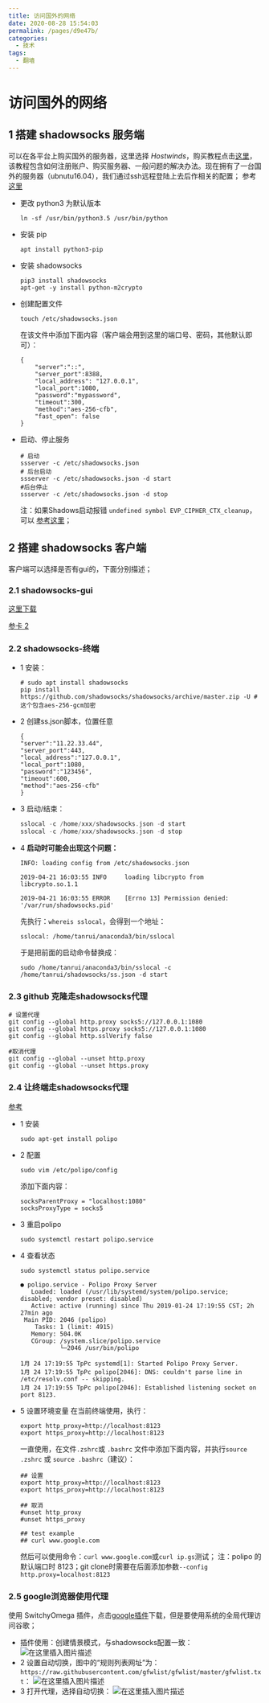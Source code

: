 ```yaml
---
title: 访问国外的网络
date: 2020-08-28 15:54:03
permalink: /pages/d9e47b/
categories: 
  - 技术
tags: 
  - 翻墙
---
```

# 访问国外的网络


## 1 搭建 shadowsocks 服务端
可以在各平台上购买国外的服务器，这里选择 *Hostwinds*，购买教程点击[这里](https://www.bbaaz.com/thread-176-1-1.html)，该教程包含如何注册账户、购买服务器、一般问题的解决办法。现在拥有了一台国外的服务器（ubnutu16.04），我们通过ssh远程登陆上去后作相关的配置；
参考[这里](https://www.polarxiong.com/archives/Ubuntu-16-04%E4%B8%8BShadowsocks%E6%9C%8D%E5%8A%A1%E5%99%A8%E7%AB%AF%E5%AE%89%E8%A3%85%E5%8F%8A%E4%BC%98%E5%8C%96.html)

- 更改 python3 为默认版本
	```shell
	ln -sf /usr/bin/python3.5 /usr/bin/python
	```
- 安装 pip
	```shell
	apt install python3-pip
	```
- 安装 shadowsocks
	```shell
	pip3 install shadowsocks
	apt-get -y install python-m2crypto
	```
- 创建配置文件
	```shell
	touch /etc/shadowsocks.json
	```
	在该文件中添加下面内容（客户端会用到这里的端口号、密码，其他默认即可）：
	```shell
	{
		"server":"::",
		"server_port":8388,
		"local_address": "127.0.0.1",
		"local_port":1080,
		"password":"mypassword",
		"timeout":300,
		"method":"aes-256-cfb",
		"fast_open": false
	}
	```
- 启动、停止服务
	```shell
	# 启动
	ssserver -c /etc/shadowsocks.json
	# 后台启动
	ssserver -c /etc/shadowsocks.json -d start
	#后台停止
	ssserver -c /etc/shadowsocks.json -d stop
	```
	注：如果Shadows启动报错 `undefined symbol EVP_CIPHER_CTX_cleanup`，可以	[参考这里](https://blog.csdn.net/youshaoduo/article/details/80745196)；

## 2 搭建 shadowsocks 客户端
客户端可以选择是否有gui的，下面分别描述；
### 2.1 shadowsocks-gui

  [这里下载](https://github.com/shadowsocks/shadowsocks-qt5#readme)

  [参卡 2](https://www.cnblogs.com/wangyueping/p/10693739.html)

### 2.2 shadowsocks-终端
- 1 安装：
	```shell
	# sudo apt install shadowsocks
	pip install https://github.com/shadowsocks/shadowsocks/archive/master.zip -U # 这个包含aes-256-gcm加密
	```
- 2 创建ss.json脚本，位置任意
	```shell
	{
	"server":"11.22.33.44",
	"server_port":443,
	"local_address":"127.0.0.1",
	"local_port":1080,
	"password":"123456",
	"timeout":600,
	"method":"aes-256-cfb"
	}
	```
- 3 启动/结束：
	```c
	sslocal -c /home/xxx/shadowsocks.json -d start
	sslocal -c /home/xxx/shadowsocks.json -d stop
	```
- 4 **启动时可能会出现这个问题：**
	```shell
	INFO: loading config from /etc/shadowsocks.json
	
	2019-04-21 16:03:55 INFO     loading libcrypto from libcrypto.so.1.1
	
	2019-04-21 16:03:55 ERROR    [Errno 13] Permission denied: '/var/run/shadowsocks.pid'
	```
	先执行：`whereis sslocal`，会得到一个地址：
	```shell
	sslocal: /home/tanrui/anaconda3/bin/sslocal
	```
	于是把前面的启动命令替换成：
	```
	sudo /home/tanrui/anaconda3/bin/sslocal -c /home/tanrui/shadowsocks/ss.json -d start
	```
	
### 2.3 github 克隆走shadowsocks代理

```shell
# 设置代理
git config --global http.proxy socks5://127.0.0.1:1080
git config --global https.proxy socks5://127.0.0.1:1080
git config --global http.sslVerify false
```
```shell
#取消代理
git config --global --unset http.proxy
git config --global --unset https.proxy
```


### 2.4 让终端走shadowsocks代理

[参考](https://www.jianshu.com/p/68503cf66adb)

- 1 安装
	```shell
	sudo apt-get install polipo
	```
- 2 配置
	```shell
	sudo vim /etc/polipo/config
	```
	添加下面内容：
	```shell
	socksParentProxy = "localhost:1080"
	socksProxyType = socks5
	```
- 3 重启polipo
	```shell
	sudo systemctl restart polipo.service
	```
- 4 查看状态
	```shell
	sudo systemctl status polipo.service
	```
	```shell
	● polipo.service - Polipo Proxy Server
	   Loaded: loaded (/usr/lib/systemd/system/polipo.service; disabled; vendor preset: disabled)
	   Active: active (running) since Thu 2019-01-24 17:19:55 CST; 2h 27min ago
	 Main PID: 2046 (polipo)
	    Tasks: 1 (limit: 4915)
	   Memory: 504.0K
	   CGroup: /system.slice/polipo.service
	           └─2046 /usr/bin/polipo
	
	1月 24 17:19:55 TpPc systemd[1]: Started Polipo Proxy Server.
	1月 24 17:19:55 TpPc polipo[2046]: DNS: couldn't parse line in /etc/resolv.conf -- skipping.
	1月 24 17:19:55 TpPc polipo[2046]: Established listening socket on port 8123.
	```
- 5 设置环境变量
	在当前终端使用，执行：
	```shell
	export http_proxy=http://localhost:8123 
	export https_proxy=http://localhost:8123
	```
	一直使用，在文件`.zshrc`或 `.bashrc` 文件中添加下面内容，并执行`source .zshrc` 或 `source .bashrc`（建议）：
	```shell
	## 设置
	export http_proxy=http://localhost:8123
	export https_proxy=http://localhost:8123
	
	## 取消
	#unset http_proxy
	#unset https_proxy
	
	## test example
	## curl www.google.com
	```
	然后可以使用命令：`curl www.google.com`或`curl ip.gs`测试；
	注：polipo 的默认端口时 8123；git clone时需要在后面添加参数`--config http.proxy=localhost:8123`

### 2.5 google浏览器使用代理
使用 SwitchyOmega 插件，点击[google插件](https://chrome.google.com/webstore/detail/proxy-switchyomega/padekgcemlokbadohgkifijomclgjgif)下载，但是要使用系统的全局代理访问谷歌；

- 插件使用：创建情景模式，与shadowsocks配置一致：
![在这里插入图片描述](https://img-blog.csdnimg.cn/2020031615390627.png?x-oss-process=image/watermark,type_ZmFuZ3poZW5naGVpdGk,shadow_10,text_aHR0cHM6Ly9ibG9nLmNzZG4ubmV0L3FxXzMzMjM2NTgx,size_16,color_FFFFFF,t_70)
- 2  设置自动切换，图中的“规则列表网址”为：`https://raw.githubusercontent.com/gfwlist/gfwlist/master/gfwlist.txt`：
![在这里插入图片描述](https://img-blog.csdnimg.cn/20200316153920800.png?x-oss-process=image/watermark,type_ZmFuZ3poZW5naGVpdGk,shadow_10,text_aHR0cHM6Ly9ibG9nLmNzZG4ubmV0L3FxXzMzMjM2NTgx,size_16,color_FFFFFF,t_70)
- 3 打开代理，选择自动切换：
![在这里插入图片描述](https://img-blog.csdnimg.cn/20200316154308511.png?x-oss-process=image/watermark,type_ZmFuZ3poZW5naGVpdGk,shadow_10,text_aHR0cHM6Ly9ibG9nLmNzZG4ubmV0L3FxXzMzMjM2NTgx,size_16,color_FFFFFF,t_70)
